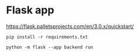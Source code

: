 # Flask app

https://flask.palletsprojects.com/en/3.0.x/quickstart/

`pip install -r requirements.txt`

`python -m flask --app backend run`